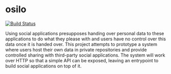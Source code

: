 # osilo

[![Build Status](https://travis-ci.org/m-harrison/osilo.svg?branch=master)](https://travis-ci.org/m-harrison/osilo)

Using  social  applications  presupposes  handing  over  personal  data  to  these  applications to do what they please with and users have no control over this data once it is handed over.  This project attempts to prototype a system where users host their own data in private repositories and provide controlled sharing with third-party social applications. The system will work over HTTP so that a simple API can be exposed, leaving an entrypoint to build social applications on top of it.
